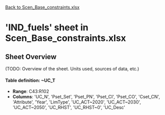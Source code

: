 [Back to Scen_Base_constraints.xlsx](README.md)

# 'IND_fuels' sheet in Scen_Base_constraints.xlsx

## Sheet Overview

(TODO: Overview of the sheet. Units used, sources of data, etc.)

#### Table definition: ~UC_T
- **Range**: C43:R102
- **Columns**: 'UC_N', 'Pset_Set', 'Pset_PN', 'Pset_CI', 'Pset_CO', 'Cset_CN', 'Attribute', 'Year', 'LimType', 'UC_ACT\~2020', 'UC_ACT\~2030', 'UC_ACT\~2050', 'UC_RHST', 'UC_RHST\~0', 'UC_Desc'

